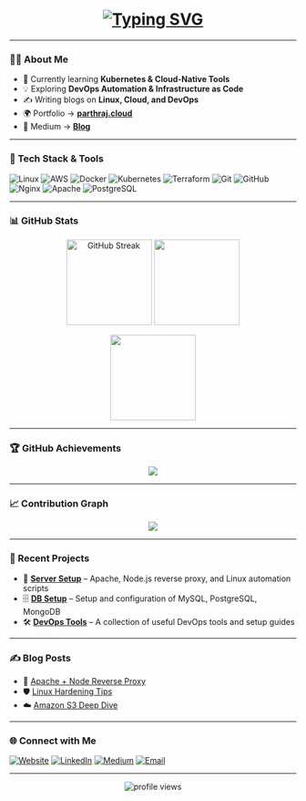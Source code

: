 <!-- Animated Intro -->
<h1 align="center">
  <a href="https://git.io/typing-svg">
    <img src="https://readme-typing-svg.herokuapp.com?size=30&center=true&vCenter=true&width=600&lines=Hi+👋,+I'm+Parthraj;☁️+Cloud+Engineer;🚀+DevOps+Enthusiast;🐧+Linux+%26+AWS+Learner" alt="Typing SVG" />
  </a>
</h1>

---

### 🧑‍💻 About Me
- 🌱 Currently learning **Kubernetes & Cloud-Native Tools**
- 💡 Exploring **DevOps Automation & Infrastructure as Code**
- ✍️ Writing blogs on **Linux, Cloud, and DevOps**  
- 🌍 Portfolio → [**parthraj.cloud**](https://parthraj.cloud)
- 📝 Medium → [**Blog**](https://parth-raj.medium.com/)

---

### 🔧 Tech Stack & Tools
![Linux](https://img.shields.io/badge/Linux-FCC624?style=flat-square&logo=linux&logoColor=black)
![AWS](https://img.shields.io/badge/AWS-FF9900?style=flat-square&logo=amazon-aws&logoColor=white)
![Docker](https://img.shields.io/badge/Docker-2496ED?style=flat-square&logo=docker&logoColor=white)
![Kubernetes](https://img.shields.io/badge/Kubernetes-326CE5?style=flat-square&logo=kubernetes&logoColor=white)
![Terraform](https://img.shields.io/badge/Terraform-7B42BC?style=flat-square&logo=terraform&logoColor=white)
![Git](https://img.shields.io/badge/Git-F05032?style=flat-square&logo=git&logoColor=white)
![GitHub](https://img.shields.io/badge/GitHub-181717?style=flat-square&logo=github&logoColor=white)
![Nginx](https://img.shields.io/badge/Nginx-009639?style=flat-square&logo=nginx&logoColor=white)
![Apache](https://img.shields.io/badge/Apache-D22128?style=flat-square&logo=apache&logoColor=white)
![PostgreSQL](https://img.shields.io/badge/PostgreSQL-336791?style=flat-square&logo=postgresql&logoColor=white)

---

### 📊 GitHub Stats
<p align="center">
  <img src="https://github-readme-streak-stats.herokuapp.com?user=parthraj-g0hil&theme=radical" alt="GitHub Streak" height="150"/>
  <img src="https://github-readme-stats.vercel.app/api?username=parthraj-g0hil&show_icons=true&theme=radical&hide_title=true" height="150"/>
</p>

<p align="center">
  <img src="https://github-readme-stats.vercel.app/api/top-langs/?username=parthraj-g0hil&layout=compact&theme=radical" height="150"/>
</p>

---

### 🏆 GitHub Achievements
<p align="center">
  <img src="https://github-profile-trophy.vercel.app/?username=parthraj-g0hil&theme=radical&no-frame=true&margin-w=15&margin-h=15" />
</p>

---

### 📈 Contribution Graph
<p align="center">
  <img src="https://github-readme-activity-graph.vercel.app/graph?username=parthraj-g0hil&theme=radical" />
</p>

---

### 🚀 Recent Projects
- 🔧 **[Server Setup](https://github.com/parthraj-g0hil/server-setup)** – Apache, Node.js reverse proxy, and Linux automation scripts  
- 🗄️ **[DB Setup](https://github.com/parthraj-g0hil/db-setup)** – Setup and configuration of MySQL, PostgreSQL, MongoDB  
- 🛠️ **[DevOps Tools](https://github.com/parthraj-g0hil/devops-tools)** – A collection of useful DevOps tools and setup guides  

---

### ✍️ Blog Posts
- 📖 [Apache + Node Reverse Proxy](https://parth-raj.medium.com/)  
- 🛡️ [Linux Hardening Tips](https://parth-raj.medium.com/)  
- ☁️ [Amazon S3 Deep Dive](https://parth-raj.medium.com/)  

---

### 🌐 Connect with Me
[![Website](https://img.shields.io/badge/🌐%20Website-parthraj.cloud-orange?style=flat-square)](https://parthraj.cloud)
[![LinkedIn](https://img.shields.io/badge/LinkedIn-blue?style=flat-square&logo=linkedin&logoColor=white)](https://www.linkedin.com/in/parthraj-g0hil/)
[![Medium](https://img.shields.io/badge/Medium-000000?style=flat-square&logo=medium&logoColor=white)](https://parth-raj.medium.com/)
[![Email](https://img.shields.io/badge/Email-grey?style=flat-square&logo=gmail&logoColor=white)](mailto:your.email@example.com)

---

<p align="center"> 
  <img src="https://komarev.com/ghpvc/?username=parthraj-g0hil&label=Profile%20Views&color=blue&style=flat-square" alt="profile views" />
</p>
